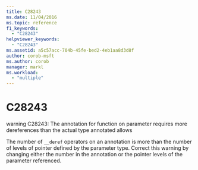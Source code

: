 ```yaml
---
title: C28243
ms.date: 11/04/2016
ms.topic: reference
f1_keywords:
  - "C28243"
helpviewer_keywords:
  - "C28243"
ms.assetid: a5c57acc-704b-45fe-bed2-4eb1aa8d3d8f
author: corob-msft
ms.author: corob
manager: markl
ms.workload:
  - "multiple"
---
```

# C28243
warning C28243: The annotation for function on parameter requires more dereferences than the actual type annotated allows

 The number of `__deref` operators on an annotation is more than the number of levels of pointer defined by the parameter type. Correct this warning by changing either the number in the annotation or the pointer levels of the parameter referenced.
